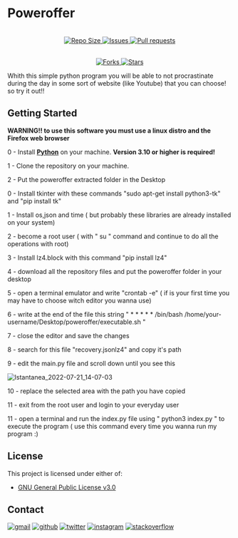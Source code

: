 # Poweroffer

<p align="center">
  <br>
  <a href="https://github.com/archnotwindows/poweroffer/">
    <img alt="Repo Size" src="https://img.shields.io/github/repo-size/archnotwindows/poweroffer?logo=github">
  </a>
  <a href="https://github.com/archnotwindows/poweroffer/issues">
    <img alt="Issues" src="https://img.shields.io/github/issues/archnotwindows/poweroffer?logo=github">
  </a>
  <a href="https://github.com/archnotwindows/poweroffer/pulls">
    <img alt="Pull requests" src="https://img.shields.io/github/issues-pr/archnotwindows/poweroffer?logo=github">
  </a>
</p>
<p align="center">
  <br>
  <a href="https://github.com/archnotwindows/poweroffer/fork">
    <img alt="Forks" src="https://img.shields.io/github/forks/archnotwindows/poweroffer?logo=github">
  </a>
  <a href="https://img.shields.io/github/stars/archnotwindows/poweroffer">
    <img alt="Stars" src="https://img.shields.io/github/stars/archnotwindows/poweroffer?logo=github">
  </a>

Whith this simple python program you will be able to not procrastinate during the day in some sort of website (like Youtube) that you can choose! so try it out!!
## Getting Started
  **WARNING!! to use this software you must use a linux distro and the Firefox web browser**
  
0 - Install **[Python](https://python.org)** on your machine. **Version 3.10 or higher is required!**
  
1 - Clone the repository on your machine.
  
2 - Put the poweroffer extracted folder in the Desktop  
  
0 - Install tkinter with these commands "sudo apt-get install python3-tk" and "pip install tk"

1 - Install os,json and time ( but probably these libraries are already installed on your system)

2 - become a root user ( with " su " command and continue to do all the operations with root)

3 - Install lz4.block with this command "pip install lz4"

4 - download all the repository files and put the poweroffer folder in your desktop

5 - open a terminal emulator and write "crontab -e" ( if is your first time you may have to choose witch editor you wanna use)

6 - write at the end of the file this string " * * * * * /bin/bash /home/your-username/Desktop/poweroffer/executable.sh "

7 - close the editor and save the changes

8 - search for this file "recovery.jsonlz4" and copy it's path

9 - edit the main.py file and scroll down until you see this

![Istantanea_2022-07-21_14-07-03](https://user-images.githubusercontent.com/108471111/180209819-e4a4d0e0-80db-4a75-8689-e00b6b1ed44a.png)


10 - replace the selected area with the path you have copied 

11 - exit from the root user and login to your everyday user 

11 - open a terminal and run the index.py file using " python3 index.py " to execute the program ( use this command every time you wanna run my program :)



## License

This project is licensed under either of:
- [GNU General Public License v3.0](https://www.gnu.org/licenses/gpl-3.0.html)

## Contact

[![gmail](https://img.shields.io/badge/Gmail-D14836?style=for-the-badge&logo=Gmail&logoColor=white)](mailto:lorenzo020406@gmail.com)
[![github](https://img.shields.io/badge/GitHub-000000?style=for-the-badge&logo=GitHub&logoColor=white)](https://github.com/archnotwindows)
[![twitter](https://img.shields.io/badge/Twitter-007fff?style=for-the-badge&logo=twitter&logoColor=white)](https://twitter.com/Lollopro59_)
[![instagram](https://img.shields.io/badge/Instagram-8f00ff?style=for-the-badge&logo=instagram&logoColor=white)](https://www.instagram.com/lollog020406/)
[![stackoverflow](https://img.shields.io/badge/StackOverFlow-FF8000?style=for-the-badge&logo=stackoverflow&logoColor=white)](https://stackoverflow.com/users/19628082/archnotwindows)